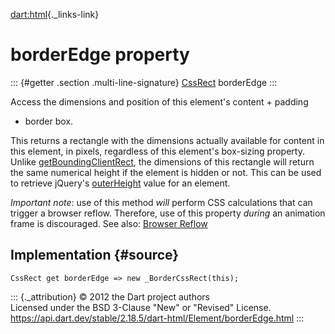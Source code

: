 [dart:html](../../dart-html/dart-html-library){._links-link}

borderEdge property
===================

::: {#getter .section .multi-line-signature}
[CssRect](../cssrect-class) borderEdge
:::

Access the dimensions and position of this element\'s content + padding
+ border box.

This returns a rectangle with the dimensions actually available for
content in this element, in pixels, regardless of this element\'s
box-sizing property. Unlike
[getBoundingClientRect](getboundingclientrect), the dimensions of this
rectangle will return the same numerical height if the element is hidden
or not. This can be used to retrieve jQuery\'s
[outerHeight](http://api.jquery.com/outerHeight/) value for an element.

*Important* *note*: use of this method *will* perform CSS calculations
that can trigger a browser reflow. Therefore, use of this property
*during* an animation frame is discouraged. See also: [Browser
Reflow](https://developers.google.com/speed/articles/reflow)

Implementation {#source}
--------------

``` {.language-dart data-language="dart"}
CssRect get borderEdge => new _BorderCssRect(this);
```

::: {._attribution}
© 2012 the Dart project authors\
Licensed under the BSD 3-Clause \"New\" or \"Revised\" License.\
<https://api.dart.dev/stable/2.18.5/dart-html/Element/borderEdge.html>
:::
